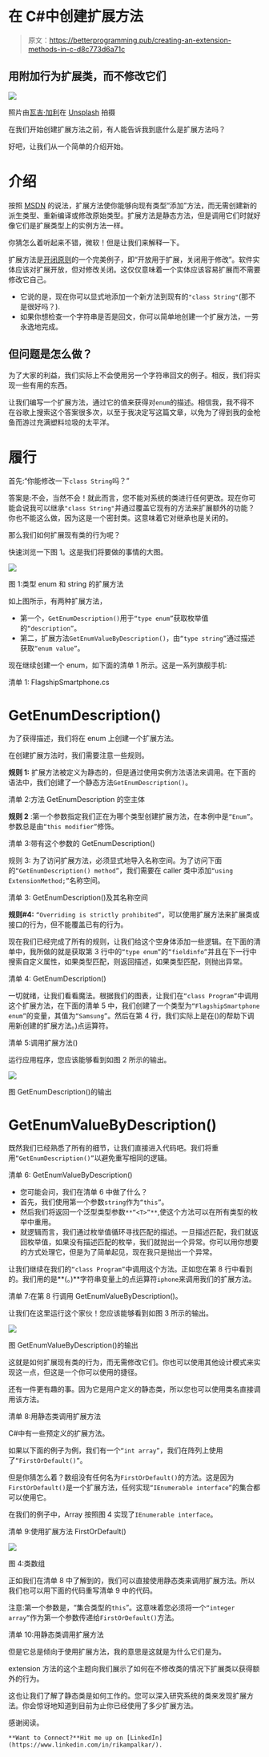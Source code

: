 # 在 C#中创建扩展方法

> 原文：<https://betterprogramming.pub/creating-an-extension-methods-in-c-d8c773d6a71c>

## 用附加行为扩展类，而不修改它们

![](img/852a5f3cf75245e3e0159e0eee4b2c08.png)

照片由[瓦吉·加利](https://unsplash.com/@romulusprince?utm_source=medium&utm_medium=referral)在 [Unsplash](https://unsplash.com?utm_source=medium&utm_medium=referral) 拍摄

在我们开始创建扩展方法之前，有人能告诉我到底什么是扩展方法吗？

好吧，让我们从一个简单的介绍开始。

# 介绍

按照 [MSDN](https://docs.microsoft.com/en-us/dotnet/csharp/programming-guide/classes-and-structs/extension-methods) 的说法，扩展方法使你能够向现有类型“添加”方法，而无需创建新的派生类型、重新编译或修改原始类型。扩展方法是静态方法，但是调用它们时就好像它们是扩展类型上的实例方法一样。

你猜怎么着听起来不错，微软！但是让我们来解释一下。

扩展方法是[开闭原则](https://www.c-sharpcorner.com/article/solid-design-principles-simplified-with-uml/)的一个完美例子，即“开放用于扩展，关闭用于修改”。软件实体应该对扩展开放，但对修改关闭。这仅仅意味着一个实体应该容易扩展而不需要修改它自己。

*   它说的是，现在你可以显式地添加一个新方法到现有的`"class String"`(那不是很好吗？).
*   如果你想检查一个字符串是否是回文，你可以简单地创建一个扩展方法，一劳永逸地完成。

## **但问题是怎么做？**

为了大家的利益，我们实际上不会使用另一个字符串回文的例子。相反，我们将实现一些有用的东西。

让我们编写一个扩展方法，通过它的值来获得对`enum`的描述。相信我，我不得不在谷歌上搜索这个答案很多次，以至于我决定写这篇文章，以免为了得到我的金枪鱼而游过充满塑料垃圾的太平洋。

# 履行

首先:“你能修改一下`class String`吗？”

答案是:不会，当然不会！就此而言，您不能对系统的类进行任何更改。现在你可能会说我可以继承`"class String"`并通过覆盖它现有的方法来扩展额外的功能？你也不能这么做，因为这是一个密封类。这意味着它对继承也是关闭的。

那么我们如何扩展现有类的行为呢？

快速浏览一下图 1。这是我们将要做的事情的大图。

![](img/dab34fba69feefa48298902ab8051ad1.png)

图 1:类型 enum 和 string 的扩展方法

如上图所示，有两种扩展方法，

*   第一个，`GetEnumDescription()`用于`“type enum”`获取枚举值的`“description”`。
*   第二，扩展方法`GetEnumValueByDescription()`，由`“type string”`通过描述获取`“enum value”`。

现在继续创建一个 enum，如下面的清单 1 所示。这是一系列旗舰手机:

清单 1: FlagshipSmartphone.cs

# GetEnumDescription()

为了获得描述，我们将在 enum 上创建一个扩展方法。

在创建扩展方法时，我们需要注意一些规则。

**规则 1:** 扩展方法被定义为静态的，但是通过使用实例方法语法来调用。在下面的语法中，我们创建了一个静态方法`GetEnumDescription()`。

清单 2:方法 GetEnumDescription 的空主体

**规则 2** :第一个参数指定我们正在为哪个类型创建扩展方法，在本例中是`“Enum”`。参数总是由`“this modifier”`修饰。

清单 3:带有这个参数的 GetEnumDescription()

规则 3: 为了访问扩展方法，必须显式地导入名称空间。为了访问下面的`“GetEnumDescription() method”`，我们需要在 caller 类中添加`“using ExtensionMethod;”`名称空间。

清单 3: GetEnumDescription()及其名称空间

**规则#4:** `“Overriding is strictly prohibited”`，可以使用扩展方法来扩展类或接口的行为，但不能覆盖已有的行为。

现在我们已经完成了所有的规则，让我们给这个空身体添加一些逻辑。在下面的清单中，我所做的就是获取第 3 行中的`“type enum”`的`“fieldinfo”`并且在下一行中搜索自定义属性，如果类型匹配，则返回描述，如果类型匹配，则抛出异常。

清单 4: GetEnumDescription()

一切就绪，让我们看看魔法。根据我们的图表，让我们在`“class Program”`中调用这个扩展方法，在下面的清单 5 中，我们创建了一个类型为`“FlagshipSmartphone enum”`的变量，其值为`“Samsung”`。然后在第 4 行，我们实际上是在()的帮助下调用新创建的扩展方法。)点运算符。

清单 5:调用扩展方法()

运行应用程序，您应该能够看到如图 2 所示的输出。

![](img/53f86caff12eb5187c677b88777e7f47.png)

图 GetEnumDescription()的输出

# GetEnumValueByDescription()

既然我们已经熟悉了所有的细节，让我们直接进入代码吧。我们将重用`“GetEnumDescription()”`以避免重写相同的逻辑。

清单 6: GetEnumValueByDescription()

*   您可能会问，我们在清单 6 中做了什么？
*   首先，我们使用第一个参数`string`作为`“this”`。
*   然后我们将返回一个泛型类型参数`**“<T>”**`,使这个方法可以在所有类型的枚举中重用。
*   就逻辑而言，我们通过枚举值循环寻找匹配的描述。一旦描述匹配，我们就返回枚举值，如果没有描述匹配的枚举，我们就抛出一个异常。你可以用你想要的方式处理它，但是为了简单起见，现在我只是抛出一个异常。

让我们继续在我们的`“class Program”`中调用这个方法。正如您在第 8 行中看到的。我们用的是**(。)**字符串变量上的点运算符`iphone`来调用我们的扩展方法。

清单 7:在第 8 行调用 GetEnumValueByDescription()。

让我们在这里运行这个家伙！您应该能够看到如图 3 所示的输出。

![](img/13bb69a4ccd0b116d100e37b66ea413d.png)

图 GetEnumValueByDescription()的输出

这就是如何扩展现有类的行为，而无需修改它们。你也可以使用其他设计模式来实现这一点，但这是一个你可以使用的捷径。

还有一件更有趣的事。因为它是用户定义的静态类，所以您也可以使用类名直接调用该方法。

清单 8:用静态类调用扩展方法

C#中有一些预定义的扩展方法。

如果以下面的例子为例，我们有一个`“int array”`，我们在阵列上使用了`“FirstOrDefault()”`。

但是你猜怎么着？数组没有任何名为`FirstOrDefault()`的方法。这是因为`FirstOrDefault()`是一个扩展方法，任何实现`“IEnumerable interface”`的集合都可以使用它。

在我们的例子中，Array 按照图 4 实现了`IEnumerable interface`。

清单 9:使用扩展方法 FirstOrDefault()

![](img/cfb93b2cdc49d87b65aff0a24842d7e8.png)

图 4:类数组

正如我们在清单 8 中了解到的，我们可以直接使用静态类来调用扩展方法。所以我们也可以用下面的代码重写清单 9 中的代码。

注意:第一个参数是，“集合类型的`this`”。这意味着您必须将一个`“integer array”`作为第一个参数传递给`FirstOrDefault()`方法。

清单 10:用静态类调用扩展方法

但是它总是倾向于使用扩展方法，我的意思是这就是为什么它们是为。

extension 方法的这个主题向我们展示了如何在不修改类的情况下扩展类以获得额外的行为。

这也让我们了解了静态类是如何工作的。您可以深入研究系统的类来发现扩展方法。你会惊讶地知道到目前为止你已经使用了多少扩展方法。

感谢阅读。

```
**Want to Connect?**Hit me up on [LinkedIn](https://www.linkedin.com/in/rikampalkar/).
```